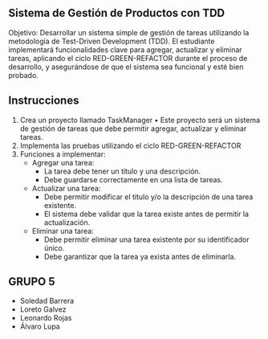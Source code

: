## Sistema de Gestión de Productos con TDD

Objetivo:  Desarrollar un sistema simple de gestión de tareas utilizando la metodología de Test-Driven 
Development (TDD). El estudiante implementará funcionalidades clave para agregar, actualizar y eliminar 
tareas, aplicando el ciclo RED-GREEN-REFACTOR durante el proceso de desarrollo, y asegurándose de que 
el sistema sea funcional y esté bien probado. 

## Instrucciones

1. Crea un proyecto llamado TaskManager 
    • Este proyecto será un sistema de gestión de tareas que debe permitir agregar, actualizar y eliminar tareas. 
2. Implementa las pruebas utilizando el ciclo RED-GREEN-REFACTOR 
3. Funciones a implementar: 
    - Agregar una tarea:  
        - La tarea debe tener un título y una descripción. 
        - Debe guardarse correctamente en una lista de tareas. 
    - Actualizar una tarea:  
        - Debe permitir modificar el título y/o la descripción de una tarea existente. 
        - El sistema debe validar que la tarea existe antes de permitir la actualización. 
    - Eliminar una tarea: 
        - Debe permitir eliminar una tarea existente por su identificador único. 
        - Debe garantizar que la tarea ya exista antes de eliminarla.

## GRUPO 5

- Soledad Barrera
- Loreto Galvez
- Leonardo Rojas
- Álvaro Lupa